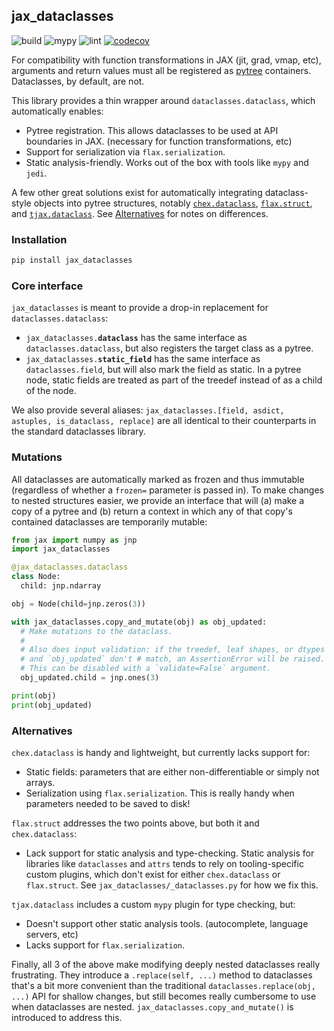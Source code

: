 ## jax_dataclasses

![build](https://github.com/brentyi/jax_dataclasses/workflows/build/badge.svg)
![mypy](https://github.com/brentyi/jax_dataclasses/workflows/mypy/badge.svg?branch=main)
![lint](https://github.com/brentyi/jax_dataclasses/workflows/lint/badge.svg)
[![codecov](https://codecov.io/gh/brentyi/jax_dataclasses/branch/main/graph/badge.svg?token=fFSx7CeKlW)](https://codecov.io/gh/brentyi/jax_dataclasses)

For compatibility with function transformations in JAX (jit, grad, vmap, etc),
arguments and return values must all be registered as
[pytree](https://jax.readthedocs.io/en/latest/pytrees.html) containers.
Dataclasses, by default, are not.

This library provides a thin wrapper around `dataclasses.dataclass`, which
automatically enables:

- Pytree registration. This allows dataclasses to be used at API boundaries in
  JAX. (necessary for function transformations, etc)
- Support for serialization via `flax.serialization`.
- Static analysis-friendly. Works out of the box with tools like `mypy` and
  `jedi`.

A few other great solutions exist for automatically integrating dataclass-style
objects into pytree structures, notably
[`chex.dataclass`](https://github.com/deepmind/chex),
[`flax.struct`](https://github.com/google/flax), and
[`tjax.dataclass`](https://github.com/NeilGirdhar/tjax). See
[Alternatives](#alternatives) for notes on differences.

### Installation

```bash
pip install jax_dataclasses
```

### Core interface

`jax_dataclasses` is meant to provide a drop-in replacement for
`dataclasses.dataclass`:

- <code>jax_dataclasses.<strong>dataclass</strong></code> has the same interface
  as `dataclasses.dataclass`, but also registers the target class as a pytree.
- <code>jax_dataclasses.<strong>static_field</strong></code> has the same
  interface as `dataclasses.field`, but will also mark the field as static. In a
  pytree node, static fields are treated as part of the treedef instead of as a
  child of the node.

We also provide several aliases:
`jax_dataclasses.[field, asdict, astuples, is_dataclass, replace]` are all
identical to their counterparts in the standard dataclasses library.

### Mutations

All dataclasses are automatically marked as frozen and thus immutable
(regardless of whether a `frozen=` parameter is passed in). To make changes to
nested structures easier, we provide an interface that will (a) make a copy of a
pytree and (b) return a context in which any of that copy's contained
dataclasses are temporarily mutable:

```python
from jax import numpy as jnp
import jax_dataclasses

@jax_dataclasses.dataclass
class Node:
  child: jnp.ndarray

obj = Node(child=jnp.zeros(3))

with jax_dataclasses.copy_and_mutate(obj) as obj_updated:
  # Make mutations to the dataclass.
  #
  # Also does input validation: if the treedef, leaf shapes, or dtypes of `obj`
  # and `obj_updated` don't # match, an AssertionError will be raised.
  # This can be disabled with a `validate=False` argument.
  obj_updated.child = jnp.ones(3)

print(obj)
print(obj_updated)
```

### Alternatives

`chex.dataclass` is handy and lightweight, but currently lacks support for:

- Static fields: parameters that are either non-differentiable or simply not
  arrays.
- Serialization using `flax.serialization`. This is really handy when parameters
  needed to be saved to disk!

`flax.struct` addresses the two points above, but both it and `chex.dataclass`:

- Lack support for static analysis and type-checking. Static analysis for
  libraries like `dataclasses` and `attrs` tends to rely on tooling-specific
  custom plugins, which don't exist for either `chex.dataclass` or
  `flax.struct`. See `jax_dataclasses/_dataclasses.py` for how we fix this.

`tjax.dataclass` includes a custom `mypy` plugin for type checking, but:

- Doesn't support other static analysis tools. (autocomplete, language servers,
  etc)
- Lacks support for `flax.serialization`.

Finally, all 3 of the above make modifying deeply nested dataclasses really
frustrating. They introduce a `.replace(self, ...)` method to dataclasses that's
a bit more convenient than the traditional `dataclasses.replace(obj, ...)` API
for shallow changes, but still becomes really cumbersome to use when dataclasses
are nested. `jax_dataclasses.copy_and_mutate()` is introduced to address this.
